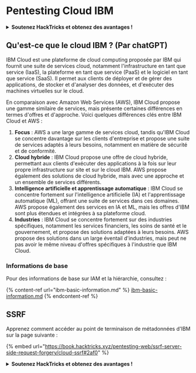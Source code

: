 # Pentesting Cloud IBM

<details>

<summary><strong>Soutenez HackTricks et obtenez des avantages !</strong></summary>

* Si vous souhaitez voir votre **entreprise annoncée dans HackTricks** ou si vous souhaitez accéder à la **dernière version de PEASS ou télécharger HackTricks en PDF**, consultez les [**PLANS D'ABONNEMENT**](https://github.com/sponsors/carlospolop) !
* Obtenez le [**swag officiel PEASS & HackTricks**](https://peass.creator-spring.com)
* Découvrez [**The PEASS Family**](https://opensea.io/collection/the-peass-family), notre collection d'[**NFTs**](https://opensea.io/collection/the-peass-family) exclusifs
* **Rejoignez le** 💬 [**groupe Discord**](https://discord.gg/hRep4RUj7f) ou le [**groupe Telegram**](https://t.me/peass) ou **suivez** moi sur **Twitter** 🐦 [**@carlospolopm**](https://twitter.com/carlospolopm).
* **Partagez vos astuces de piratage en soumettant des PR aux** [**HackTricks**](https://github.com/carlospolop/hacktricks) et [**HackTricks Cloud**](https://github.com/carlospolop/hacktricks-cloud) github repos.

</details>

## Qu'est-ce que le cloud IBM ? (Par chatGPT)

IBM Cloud est une plateforme de cloud computing proposée par IBM qui fournit une suite de services cloud, notamment l'infrastructure en tant que service (IaaS), la plateforme en tant que service (PaaS) et le logiciel en tant que service (SaaS). Il permet aux clients de déployer et de gérer des applications, de stocker et d'analyser des données, et d'exécuter des machines virtuelles sur le cloud.

En comparaison avec Amazon Web Services (AWS), IBM Cloud propose une gamme similaire de services, mais présente certaines différences en termes d'offres et d'approche. Voici quelques différences clés entre IBM Cloud et AWS :

1. **Focus** : AWS a une large gamme de services cloud, tandis qu'IBM Cloud se concentre davantage sur les clients d'entreprise et propose une suite de services adaptés à leurs besoins, notamment en matière de sécurité et de conformité.
2. **Cloud hybride** : IBM Cloud propose une offre de cloud hybride, permettant aux clients d'exécuter des applications à la fois sur leur propre infrastructure sur site et sur le cloud IBM. AWS propose également des solutions de cloud hybride, mais avec une approche et un ensemble de services différents.
3. **Intelligence artificielle et apprentissage automatique** : IBM Cloud se concentre fortement sur l'intelligence artificielle (IA) et l'apprentissage automatique (ML), offrant une suite de services dans ces domaines. AWS propose également des services en IA et ML, mais les offres d'IBM sont plus étendues et intégrées à sa plateforme cloud.
4. **Industries** : IBM Cloud se concentre fortement sur des industries spécifiques, notamment les services financiers, les soins de santé et le gouvernement, et propose des solutions adaptées à leurs besoins. AWS propose des solutions dans un large éventail d'industries, mais peut ne pas avoir le même niveau d'offres spécifiques à l'industrie que IBM Cloud.

### Informations de base

Pour des informations de base sur IAM et la hiérarchie, consultez :

{% content-ref url="ibm-basic-information.md" %}
[ibm-basic-information.md](ibm-basic-information.md)
{% endcontent-ref %}

## SSRF

Apprenez comment accéder au point de terminaison de métadonnées d'IBM sur la page suivante :

{% embed url="https://book.hacktricks.xyz/pentesting-web/ssrf-server-side-request-forgery/cloud-ssrf#2af0" %}



<details>

<summary><strong>Soutenez HackTricks et obtenez des avantages !</strong></summary>

* Si vous souhaitez voir votre **entreprise annoncée dans HackTricks** ou si vous souhaitez accéder à la **dernière version de PEASS ou télécharger HackTricks en PDF**, consultez les [**PLANS D'ABONNEMENT**](https://github.com/sponsors/carlospolop) !
* Obtenez le [**swag officiel PEASS & HackTricks**](https://peass.creator-spring.com)
* Découvrez [**The PEASS Family**](https://opensea.io/collection/the-peass-family), notre collection d'[**NFTs**](https://opensea.io/collection/the-peass-family) exclusifs
* **Rejoignez le** 💬 [**groupe Discord**](https://discord.gg/hRep4RUj7f) ou le [**groupe Telegram**](https://t.me/peass) ou **suivez** moi sur **Twitter** 🐦 [**@carlospolopm**](https://twitter.com/carlospolopm).
* **Partagez vos astuces de piratage en soumettant des PR aux** [**HackTricks**](https://github.com/carlospolop/hacktricks) et [**HackTricks Cloud**](https://github.com/carlospolop/hacktricks-cloud) github repos.

</details>
